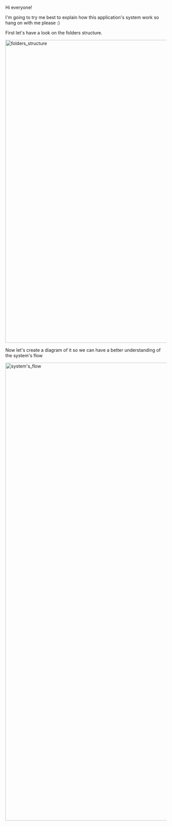 Hi everyone!

I'm going to try me best to explain how this application's system work so hang on with me please :)

First let's have a look on the folders structure.

<img width="944" alt="folders_structure" src="https://user-images.githubusercontent.com/75374340/190889134-1931e4d4-f111-4332-b468-7fc0ffb9463f.png">

Now let's create a diagram of it so we can have a better understanding of the system's flow

<img width="1427" alt="system's_flow" src="https://user-images.githubusercontent.com/75374340/190889303-cf7c73e2-2aa7-4beb-99ab-f0fdce55ab14.png">


